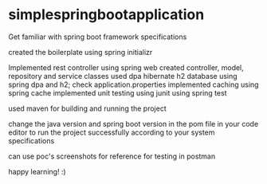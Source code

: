 # simplespringbootapplication

Get familiar with spring boot framework specifications

created the boilerplate using spring initializr

Implemented rest controller using spring web
created controller, model, repository and service classes
used dpa hibernate h2 database using spring dpa and h2; check application.properties
implemented caching using spring cache
implemented unit testing using junit using spring test

used maven for building and running the project

change the java version and spring boot version in the pom file in your code editor to run the project successfully according to your system specifications

can use poc's screenshots for reference for testing in postman 

happy learning! :)

